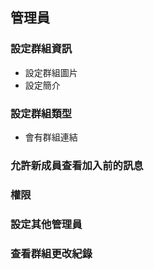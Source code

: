 ## 管理員

### 設定群組資訊
- 設定群組圖片
- 設定簡介

### 設定群組類型
- 會有群組連結

### 允許新成員查看加入前的訊息

### 權限

### 設定其他管理員

### 查看群組更改紀錄